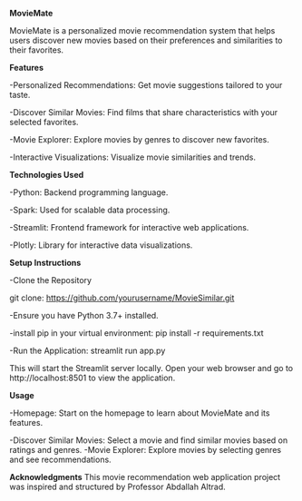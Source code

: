 **MovieMate**


MovieMate is a personalized movie recommendation system that helps users discover new movies based on their preferences and similarities to their favorites.

**Features**


-Personalized Recommendations: Get movie suggestions tailored to your taste.


-Discover Similar Movies: Find films that share characteristics with your selected favorites.


-Movie Explorer: Explore movies by genres to discover new favorites.


-Interactive Visualizations: Visualize movie similarities and trends.


**Technologies Used**


-Python: Backend programming language.


-Spark: Used for scalable data processing.


-Streamlit: Frontend framework for interactive web applications.


-Plotly: Library for interactive data visualizations.


**Setup Instructions**


-Clone the Repository


git clone: https://github.com/yourusername/MovieSimilar.git


-Ensure you have Python 3.7+ installed.


-install pip in your virtual environment: pip install -r requirements.txt


-Run the Application:
streamlit run app.py


This will start the Streamlit server locally. Open your web browser and go to http://localhost:8501 to view the application.


**Usage**


-Homepage: Start on the homepage to learn about MovieMate and its features.


-Discover Similar Movies: Select a movie and find similar movies based on ratings and genres.
-Movie Explorer: Explore movies by selecting genres and see recommendations.

**Acknowledgments**
This movie recommendation web application project was inspired and structured by Professor Abdallah Altrad.

